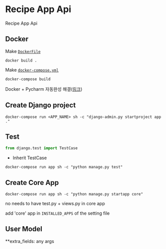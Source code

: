# Recipe App Api

Recipe App Api

## Docker

Make [`DockerFile`](Dockerfile)

```commandline
docker build .
```

Make [`docker-compose.yml`](docker-compose.yml)

```commandline
docker-compose build
```

Docker + Pycharm 자동완성 해결([링크](https://www.jetbrains.com/help/pycharm/using-docker-compose-as-a-remote-interpreter.html))

## Create Django project

```commandline
docker-compose run <APP_NAME> sh -c "django-admin.py startproject app ."
```

## Test

```python
from django.test import TestCase
```

- Inherit TestCase

```commandline
docker-compose run app sh -c "python manage.py test"
```

## Create Core App

```commandline
docker-compose run app sh -c "python manage.py startapp core"
```

no needs to have test.py + views.py in core app

add 'core' app in `INSTALLED_APPS` of the setting file

## User Model

**extra_fields: any args

